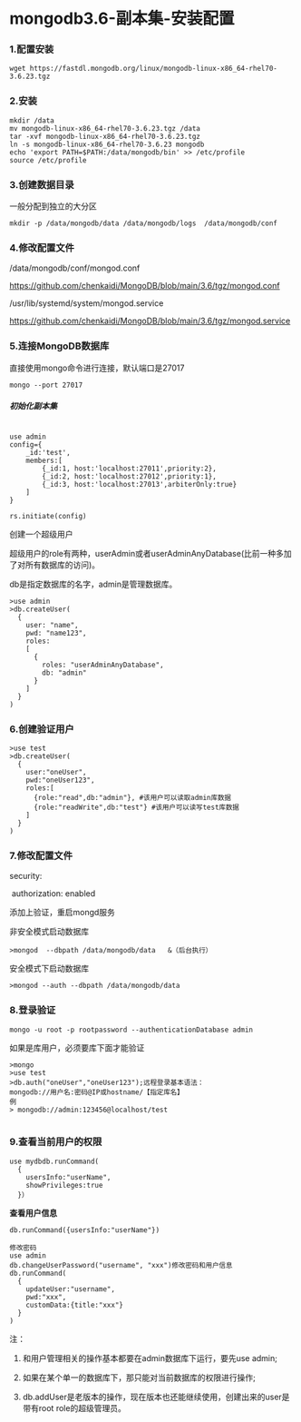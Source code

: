 # mongodb3.6-副本集-安装配置

### 1.配置安装 

```
wget https://fastdl.mongodb.org/linux/mongodb-linux-x86_64-rhel70-3.6.23.tgz
```

### 2.安装

```
mkdir /data
mv mongodb-linux-x86_64-rhel70-3.6.23.tgz /data
tar -xvf mongodb-linux-x86_64-rhel70-3.6.23.tgz
ln -s mongodb-linux-x86_64-rhel70-3.6.23 mongodb
echo 'export PATH=$PATH:/data/mongodb/bin' >> /etc/profile
source /etc/profile
```

### 3.创建数据目录

一般分配到独立的大分区

```
mkdir -p /data/mongodb/data /data/mongodb/logs  /data/mongodb/conf
```


### 4.修改配置文件

/data/mongodb/conf/mongod.conf

https://github.com/chenkaidi/MongoDB/blob/main/3.6/tgz/mongod.conf

/usr/lib/systemd/system/mongod.service

https://github.com/chenkaidi/MongoDB/blob/main/3.6/tgz/mongod.service

### 5.连接MongoDB数据库

直接使用mongo命令进行连接，默认端口是27017

```
mongo --port 27017
```

##### 初始化副本集
```

use admin
config={
    _id:'test',
    members:[
        {_id:1, host:'localhost:27011',priority:2},
        {_id:2, host:'localhost:27012',priority:1},
        {_id:3, host:'localhost:27013',arbiterOnly:true}
    ]
}

rs.initiate(config)
```
创建一个超级用户

超级用户的role有两种，userAdmin或者userAdminAnyDatabase(比前一种多加了对所有数据库的访问)。

db是指定数据库的名字，admin是管理数据库。

```
>use admin
>db.createUser(
  {
    user: "name",
    pwd: "name123",
    roles:
    [
      {
        roles: "userAdminAnyDatabase",
        db: "admin"
      }
    ]
  }
)
```

### 6.创建验证用户

```
>use test
>db.createUser(
  {
    user:"oneUser",
    pwd:"oneUser123",
    roles:[
      {role:"read",db:"admin"}, #该用户可以读取admin库数据
      {role:"readWrite",db:"test"} #该用户可以读写test库数据
    ]
  }
)
```

### 7.修改配置文件

security:

​    authorization: enabled

添加上验证，重启mongd服务

非安全模式启动数据库

```
>mongod  --dbpath /data/mongodb/data   &（后台执行）
```

安全模式下启动数据库

```
>mongod --auth --dbpath /data/mongodb/data
```

### 8.登录验证

```
mongo -u root -p rootpassword --authenticationDatabase admin
```

如果是库用户，必须要库下面才能验证

```
>mongo
>use test
>db.auth("oneUser","oneUser123");远程登录基本语法：
mongodb://用户名:密码@IP或hostname/【指定库名】
例
> mongodb://admin:123456@localhost/test
```

```

```

### 9.查看当前用户的权限
```
use mydbdb.runCommand(
  {
    usersInfo:"userName",
    showPrivileges:true
  }）
```

**查看用户信息**

```
db.runCommand({usersInfo:"userName"})

修改密码
use admin
db.changeUserPassword("username", "xxx")修改密码和用户信息
db.runCommand(
  {
    updateUser:"username",
    pwd:"xxx",
    customData:{title:"xxx"}
  }
)
```

注：

1. 和用户管理相关的操作基本都要在admin数据库下运行，要先use admin;

2. 如果在某个单一的数据库下，那只能对当前数据库的权限进行操作;

3. db.addUser是老版本的操作，现在版本也还能继续使用，创建出来的user是带有root role的超级管理员。
